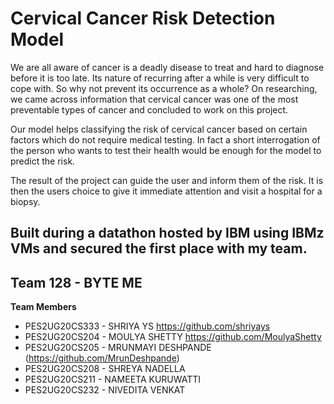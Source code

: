 # Cervical Cancer Risk Detection Model 


We are all aware of cancer is a deadly disease to treat and hard to diagnose before it is too late. Its nature of recurring after a while is very difficult to cope with. So why not prevent its occurrence as a whole? On researching, we came across information that cervical cancer was one of the most preventable types of cancer and concluded to work on this project. 

Our model helps classifying the risk of cervical cancer based on certain factors which do not require medical testing. In fact a short interrogation of the person who wants to test their health would be enough for the model to predict the risk.

The result of the project can guide the user and inform them of the risk. It is then the users choice to give it immediate attention and visit a hospital for a biopsy.


## Built during a datathon hosted by IBM using IBMz VMs and secured the first place with my team. 

## Team 128 - BYTE ME

**Team Members**

- PES2UG20CS333 - SHRIYA YS https://github.com/shriyays
- PES2UG20CS204 - MOULYA SHETTY https://github.com/MoulyaShetty
- PES2UG20CS205 - MRUNMAYI DESHPANDE (https://github.com/MrunDeshpande)
- PES2UG20CS208 - SHREYA NADELLA
- PES2UG20CS211 - NAMEETA KURUWATTI
- PES2UG20CS232 - NIVEDITA VENKAT
